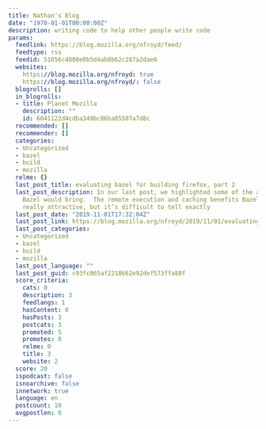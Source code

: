 ```yaml
---
title: Nathan's Blog
date: "1970-01-01T00:00:00Z"
description: writing code to help other people write code
params:
  feedlink: https://blog.mozilla.org/nfroyd/feed/
  feedtype: rss
  feedid: 51656c4808e0b5d4ab8b62c287a2dae0
  websites:
    https://blog.mozilla.org/nfroyd: true
    https://blog.mozilla.org/nfroyd/: false
  blogrolls: []
  in_blogrolls:
  - title: Planet Mozilla
    description: ""
    id: 6041122d4cdba349bc86ba85507a7d8c
  recommended: []
  recommender: []
  categories:
  - Uncategorized
  - bazel
  - build
  - mozilla
  relme: {}
  last_post_title: evaluating bazel for building firefox, part 2
  last_post_description: In our last post, we highlighted some of the advantages that
    Bazel would bring.  The remote execution and caching benefits Bazel bring look
    really attractive, but it’s difficult to tell exactly
  last_post_date: "2019-11-01T17:32:04Z"
  last_post_link: https://blog.mozilla.org/nfroyd/2019/11/01/evaluating-bazel-for-building-firefox-part-2/
  last_post_categories:
  - Uncategorized
  - bazel
  - build
  - mozilla
  last_post_language: ""
  last_post_guid: c93fc065af2218662e92def573ffa88f
  score_criteria:
    cats: 0
    description: 3
    feedlangs: 1
    hasContent: 0
    hasPosts: 3
    postcats: 3
    promoted: 5
    promotes: 0
    relme: 0
    title: 3
    website: 2
  score: 20
  ispodcast: false
  isnoarchive: false
  innetwork: true
  language: en
  postcount: 10
  avgpostlen: 0
---
```

